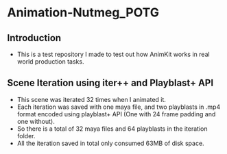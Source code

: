 # Animation-Nutmeg_POTG
## Introduction
* This is a test repository I made to test out how AnimKit works in real world production tasks.
## Scene Iteration using iter++ and Playblast+ API
* This scene was iterated 32 times when I animated it. 
* Each iteration was saved with one maya file, and two playblasts in .mp4 format encoded using playblast+ API (One with 24 frame padding and one without).
* So there is a total of 32 maya files and 64 playblasts in the iteration folder.
* All the iteration saved in total only consumed 63MB of disk space.
